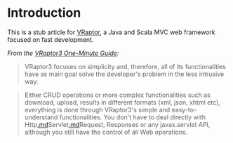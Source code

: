 # Introduction #

This is a stub article for [VRaptor](http://vraptor.caelum.com.br/en/), a Java and Scala MVC web framework focused on fast development.

_From the [VRaptor3 One-Minute Guide](http://vraptor.caelum.com.br/documentation/vraptor3-one-minute-guide/):_

> VRaptor3 focuses on simplicity and, therefore, all of its functionalities have as main goal solve the developer's problem in the less intrusive way.

> Either CRUD operations or more complex functionalities such as download, upload, results in different formats (xml, json, xhtml etc), everything is done through VRaptor3's simple and easy-to-understand functionalities. You don't have to deal directly with Http[.md](.md)Servlet[.md](.md)Request, Responses or any javax.servlet API, although you still have the control of all Web operations.